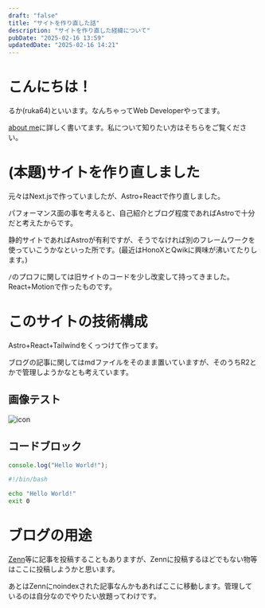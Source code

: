 ```yaml
---
draft: "false"
title: "サイトを作り直した話"
description: "サイトを作り直した経緯について"
pubDate: "2025-02-16 13:59"
updatedDate: "2025-02-16 14:21"
---
```


# こんにちは！

るか(ruka64)といいます。なんちゃってWeb Developerやってます。

[about me](/about)に詳しく書いてます。私について知りたい方はそちらをご覧ください。

# (本題)サイトを作り直しました

元々はNext.jsで作っていましたが、Astro+Reactで作り直しました。

パフォーマンス面の事を考えると、自己紹介とブログ程度であればAstroで十分だと考えたからです。

静的サイトであればAstroが有利ですが、そうでなければ別のフレームワークを使っていこうかなといった所です。(最近はHonoXとQwikに興味が沸いてたりします。)

`/`のプロフに関しては旧サイトのコードを少し改変して持ってきました。React+Motionで作ったものです。

# このサイトの技術構成

Astro+React+Tailwindをくっつけて作ってます。

ブログの記事に関してはmdファイルをそのまま置いていますが、そのうちR2とかで管理しようかなとも考えています。

## 画像テスト

![icon](/content/images/icon.jpg)

## コードブロック

```js
console.log("Hello World!");
```

```sh
#!/bin/bash

echo "Hello World!"
exit 0
```

# ブログの用途

[Zenn](https://zenn.dev/r64)等に記事を投稿することもありますが、Zennに投稿するほどでもない物等はここに投稿しようかと思います。

あとはZennにnoindexされた記事なんかもあればここに移動します。管理しているのは自分なのでやりたい放題ってわけです。
